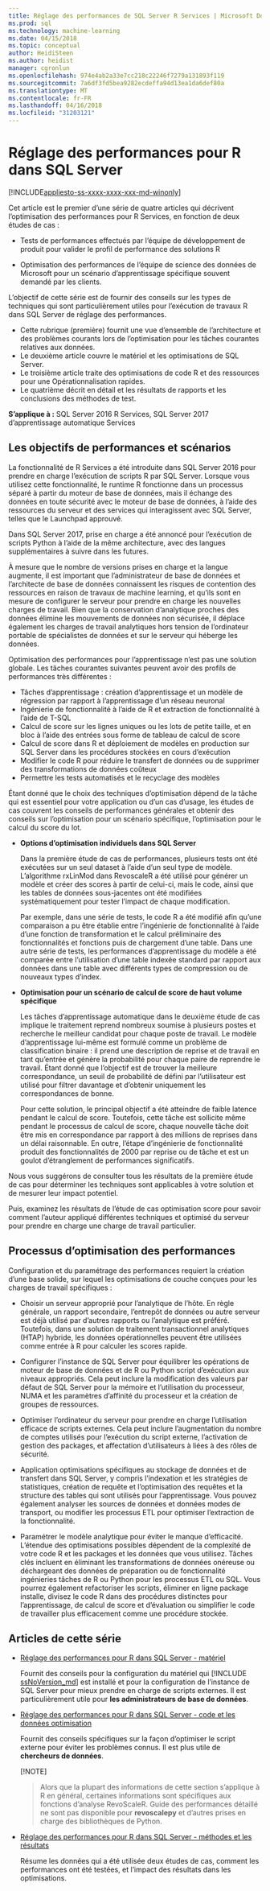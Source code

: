 ```yaml
---
title: Réglage des performances de SQL Server R Services | Microsoft Docs
ms.prod: sql
ms.technology: machine-learning
ms.date: 04/15/2018
ms.topic: conceptual
author: HeidiSteen
ms.author: heidist
manager: cgronlun
ms.openlocfilehash: 974e4ab2a33e7cc218c22246f7279a131893f119
ms.sourcegitcommit: 7a6df3fd5bea9282ecdeffa94d13ea1da6def80a
ms.translationtype: MT
ms.contentlocale: fr-FR
ms.lasthandoff: 04/16/2018
ms.locfileid: "31203121"
---
```

# <a name="performance-tuning-for-r-in-sql-server"></a>Réglage des performances pour R dans SQL Server
[!INCLUDE[appliesto-ss-xxxx-xxxx-xxx-md-winonly](../../includes/appliesto-ss-xxxx-xxxx-xxx-md-winonly.md)]

Cet article est le premier d’une série de quatre articles qui décrivent l’optimisation des performances pour R Services, en fonction de deux études de cas :

- Tests de performances effectués par l’équipe de développement de produit pour valider le profil de performance des solutions R

- Optimisation des performances de l’équipe de science des données de Microsoft pour un scénario d’apprentissage spécifique souvent demandé par les clients.

L’objectif de cette série est de fournir des conseils sur les types de techniques qui sont particulièrement utiles pour l’exécution de travaux R dans SQL Server de réglage des performances.

+ Cette rubrique (première) fournit une vue d’ensemble de l’architecture et des problèmes courants lors de l’optimisation pour les tâches courantes relatives aux données.
+ Le deuxième article couvre le matériel et les optimisations de SQL Server.
+ Le troisième article traite des optimisations de code R et des ressources pour une Opérationnalisation rapides.
+ Le quatrième décrit en détail et les résultats de rapports et les conclusions des méthodes de test.

**S’applique à :** SQL Server 2016 R Services, SQL Server 2017 d’apprentissage automatique Services

## <a name="performance-goals-and-targeted-scenarios"></a>Les objectifs de performances et scénarios

La fonctionnalité de R Services a été introduite dans SQL Server 2016 pour prendre en charge l’exécution de scripts R par SQL Server. Lorsque vous utilisez cette fonctionnalité, le runtime R fonctionne dans un processus séparé à partir du moteur de base de données, mais il échange des données en toute sécurité avec le moteur de base de données, à l’aide des ressources du serveur et des services qui interagissent avec SQL Server, telles que le Launchpad approuvé.

Dans SQL Server 2017, prise en charge a été annoncé pour l’exécution de scripts Python à l’aide de la même architecture, avec des langues supplémentaires à suivre dans les futures.

À mesure que le nombre de versions prises en charge et la langue augmente, il est important que l’administrateur de base de données et l’architecte de base de données connaissent les risques de contention des ressources en raison de travaux de machine learning, et qu’ils sont en mesure de configurer le serveur pour prendre en charge les nouvelles charges de travail. Bien que la conservation d’analytique proches des données élimine les mouvements de données non sécurisée, il déplace également les charges de travail analytiques hors tension de l’ordinateur portable de spécialistes de données et sur le serveur qui héberge les données.

Optimisation des performances pour l’apprentissage n’est pas une solution globale. Les tâches courantes suivantes peuvent avoir des profils de performances très différentes :

- Tâches d’apprentissage : création d’apprentissage et un modèle de régression par rapport à l’apprentissage d’un réseau neuronal
- Ingénierie de fonctionnalité à l’aide de R et extraction de fonctionnalité à l’aide de T-SQL
- Calcul de score sur les lignes uniques ou les lots de petite taille, et en bloc à l’aide des entrées sous forme de tableau de calcul de score
- Calcul de score dans R et déploiement de modèles en production sur SQL Server dans les procédures stockées en cours d’exécution
- Modifier le code R pour réduire le transfert de données ou de supprimer des transformations de données coûteux
- Permettre les tests automatisés et le recyclage des modèles

Étant donné que le choix des techniques d’optimisation dépend de la tâche qui est essentiel pour votre application ou d’un cas d’usage, les études de cas couvrent les conseils de performances générales et obtenir des conseils sur l’optimisation pour un scénario spécifique, l’optimisation pour le calcul du score du lot.

+ **Options d’optimisation individuels dans SQL Server**

    Dans la première étude de cas de performances, plusieurs tests ont été exécutées sur un seul dataset à l’aide d’un seul type de modèle. L’algorithme rxLinMod dans RevoscaleR a été utilisé pour générer un modèle et créer des scores à partir de celui-ci, mais le code, ainsi que les tables de données sous-jacentes ont été modifiées systématiquement pour tester l’impact de chaque modification.

    Par exemple, dans une série de tests, le code R a été modifié afin qu’une comparaison a pu être établie entre l’ingénierie de fonctionnalité à l’aide d’une fonction de transformation et le calcul préliminaire des fonctionnalités et fonctions puis de chargement d’une table. Dans une autre série de tests, les performances d’apprentissage du modèle a été comparée entre l’utilisation d’une table indexée standard par rapport aux données dans une table avec différents types de compression ou de nouveaux types d’index.

+ **Optimisation pour un scénario de calcul de score de haut volume spécifique**

    Les tâches d’apprentissage automatique dans le deuxième étude de cas implique le traitement reprend nombreux soumise à plusieurs postes et recherche le meilleur candidat pour chaque poste de travail. Le modèle d’apprentissage lui-même est formulé comme un problème de classification binaire : il prend une description de reprise et de travail en tant qu’entrée et génère la probabilité pour chaque paire de reprendre le travail. Étant donné que l’objectif est de trouver la meilleure correspondance, un seuil de probabilité de défini par l’utilisateur est utilisé pour filtrer davantage et d’obtenir uniquement les correspondances de bonne.

    Pour cette solution, le principal objectif a été atteindre de faible latence pendant le calcul de score. Toutefois, cette tâche est sollicite même pendant le processus de calcul de score, chaque nouvelle tâche doit être mis en correspondance par rapport à des millions de reprises dans un délai raisonnable. En outre, l’étape d’ingénierie de fonctionnalité produit des fonctionnalités de 2000 par reprise ou de tâche et est un goulot d’étranglement de performances significatifs.

Nous vous suggérons de consulter tous les résultats de la première étude de cas pour déterminer les techniques sont applicables à votre solution et de mesurer leur impact potentiel.

Puis, examinez les résultats de l’étude de cas optimisation score pour savoir comment l’auteur appliqué différentes techniques et optimisé du serveur pour prendre en charge une charge de travail particulier.

## <a name="performance-optimization-process"></a>Processus d’optimisation des performances

Configuration et du paramétrage des performances requiert la création d’une base solide, sur lequel les optimisations de couche conçues pour les charges de travail spécifiques :

- Choisir un serveur approprié pour l’analytique de l’hôte. En règle générale, un rapport secondaire, l’entrepôt de données ou autre serveur est déjà utilisé par d’autres rapports ou l’analytique est préféré. Toutefois, dans une solution de traitement transactionnel analytiques (HTAP) hybride, les données opérationnelles peuvent être utilisées comme entrée à R pour calculer les scores rapide.

- Configurer l’instance de SQL Server pour équilibrer les opérations de moteur de base de données et de R ou Python script d’exécution aux niveaux appropriés. Cela peut inclure la modification des valeurs par défaut de SQL Server pour la mémoire et l’utilisation du processeur, NUMA et les paramètres d’affinité du processeur et la création de groupes de ressources.

- Optimiser l’ordinateur du serveur pour prendre en charge l’utilisation efficace de scripts externes. Cela peut inclure l’augmentation du nombre de comptes utilisés pour l’exécution du script externe, l’activation de gestion des packages, et affectation d’utilisateurs à liées à des rôles de sécurité.

- Application optimisations spécifiques au stockage de données et de transfert dans SQL Server, y compris l’indexation et les stratégies de statistiques, création de requête et l’optimisation des requêtes et la structure des tables qui sont utilisés pour l’apprentissage. Vous pouvez également analyser les sources de données et données modes de transport, ou modifier les processus ETL pour optimiser l’extraction de la fonctionnalité.

- Paramétrer le modèle analytique pour éviter le manque d’efficacité. L’étendue des optimisations possibles dépendent de la complexité de votre code R et les packages et les données que vous utilisez. Tâches clés incluent en éliminant les transformations de données onéreuse ou déchargeant des données de préparation ou de fonctionnalité ingénieries tâches de R ou Python pour les processus ETL ou SQL. Vous pourrez également refactoriser les scripts, éliminer en ligne package installe, divisez le code R dans des procédures distinctes pour l’apprentissage, de calcul de score et d’évaluation ou simplifier le code de travailler plus efficacement comme une procédure stockée.

## <a name="articles-in-this-series"></a>Articles de cette série

+ [Réglage des performances pour R dans SQL Server - matériel](..\r\sql-server-configuration-r-services.md)

    Fournit des conseils pour la configuration du matériel qui [!INCLUDE [ssNoVersion_md](..\..\includes\ssnoversion-md.md)] est installé et pour la configuration de l’instance de SQL Server pour mieux prendre en charge de scripts externes. Il est particulièrement utile pour **les administrateurs de base de données**.

+ [Réglage des performances pour R dans SQL Server - code et les données optimisation](..\r\r-and-data-optimization-r-services.md)

    Fournit des conseils spécifiques sur la façon d’optimiser le script externe pour éviter les problèmes connus. Il est plus utile de **chercheurs de données**.

    [!NOTE]
    > Alors que la plupart des informations de cette section s’applique à R en général, certaines informations sont spécifiques aux fonctions d’analyse RevoScaleR. Guide des performances détaillé ne sont pas disponible pour **revoscalepy** et d’autres prises en charge des bibliothèques de Python.

+ [Réglage des performances pour R dans SQL Server - méthodes et les résultats](..\r\performance-case-study-r-services.md)

    Résume les données qui a été utilisée deux études de cas, comment les performances ont été testées, et l’impact des résultats dans les optimisations.
